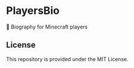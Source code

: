 # PlayersBio
💬 Biography for Minecraft players

## License
This repository is provided under the MIT License.
